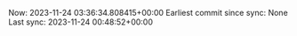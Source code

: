 Now: 2023-11-24 03:36:34.808415+00:00 Earliest commit since sync: None Last sync: 2023-11-24 00:48:52+00:00
